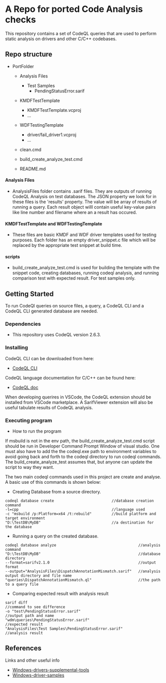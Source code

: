 # A Repo for ported Code Analysis checks

This repository contains a set of CodeQL queries that are used to perform static analysis on drivers and other C/C++ codebases.

## Repo structure

- PortFolder
    - Analysis Files
        - Test Samples
            - PendingStatusError.sarif
    - KMDFTestTemplate
        - KMDFTestTemplate.vcproj
        - ...
    - WDFTestingTemplate
        - driver/fail_driver1.vcproj
        - ...

    - clean.cmd
    - build_create_analyze_test.cmd
    - README.md

#### Analysis Files

* AnalysisFiles folder contains .sarif files. They are outputs of running CodeQL Analysis on test databases. The JSON property we look for in these files is the 'results' property. The value will be array of results of running a query. Each result object willl contain useful key-value pairs like line number and filename where an a result has occured.


#### KMDFTestTemplate and WDFTestingTemplate

* These files are basic KMDF and WDF driver templates used for testing purposes. Each folder has an empty driver_snippet.c file which will be replaced by the appropriate test snippet at build time. 


#### scripts

* build_create_analyze_test.cmd is used for building the template with the snippet code, creating databases, running codeql analysis, and running comparison test with expected result. For test samples only. 


## Getting Started

To run CodeQl queries on source files, a query, a CodeQL CLI and a CodeQL CLI generated database are needed. 

### Dependencies

* This repository uses CodeQL version 2.6.3.

### Installing

CodeQL CLI can be downloaded from here: 

* [CodeQL CLI](https://github.com/github/codeql-cli-binaries/releases)

CodeQL language documentation for C/C++ can be found here: 

* [CodeQL doc](https://codeql.github.com/docs/ql-language-reference/)

When developing querires in VSCode, the CodeQL extension should be installed from VSCode marketplace. A SarifViewer extension will also be useful tabulate results of CodeQL analysis. 


### Executing program

* How to run the program

If msbuild is not in the env path, the build_create_analyze_test.cmd script should be run in Developer Command Prompt Window of visual studio. One must also have to add the the codeql.exe path to environment variables to avoid going back and forth to the codeql directory to run codeql commands. The build_create_analyze_test assumes that, but anyone can update the script to way they want. 

The two main codeql commands used in this project are create and analyse. A basic use of this commands is shown below:

* Creating Database from a source directory.

```
codeql database create                          //database creation command
-l=cpp                                          //language used
-c "msbuild /p:Platform=x64 /t:rebuild"         //build platform and target environment
"D:\TestDB\MyDB"                                //a destination for the database

```

* Running a query on the created database.

```
codeql database analyze                                     //analysis command  
"D:\TestDB\MyDB"                                            //database directory 
--format=sarifv2.1.0                                        //output format 
--output="AnalysisFiles\DispatchAnnotationMismatch.sarif"   //analysis output directory and file name
"queries\DispatchAnnotationMismatch.ql"                     //the path to a query file

```

* Comparing expected result with analysis result

```
sarif diff                                                      //command to see difference
-o "test\PendingStatusError.sarif"                              //output path and name
"wdm\queries\PendingStatusError.sarif"                          //expected result
"AnalysisFiles\Test Samples\PendingStatusError.sarif"           //analysis result

```


## References

Links and other useful info
* [Windows-drivers-supplemental-tools](https://github.com/microsoft/Windows-Driver-Developer-Supplemental-Tools)
*  [Windows-driver-samples](https://github.com/Microsoft/Windows-driver-samples)
